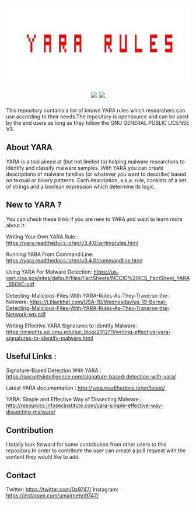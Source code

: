<h1 align="center">
<a href="https://github.com/thehackingsage/yara-rules/"><img src="yara-rules.png" alt="logo" height="219" width="1000"></a>
  <br>
  <img src="https://img.shields.io/badge/license-GPL--3.0-blue">
  <img src="https://img.shields.io/github/followers/umair9747?style=social">
  <br>
</h1>

This repository contains a list of known YARA rules which researchers can use according to their needs.The repository is opensource and can be used by the end users as long as they follow the GNU GENERAL PUBLIC LICENSE V3.

## About YARA 
YARA is a tool aimed at (but not limited to) helping malware researchers to identify and classify malware samples. With YARA you can create descriptions of malware families (or whatever you want to describe) based on textual or binary patterns. Each description, a.k.a. rule, consists of a set of strings and a boolean expression which determine its logic.

## New to YARA ?

You can check these links if you are new to YARA and want to learn more about it:

Writing Your Own YARA Rule: https://yara.readthedocs.io/en/v3.4.0/writingrules.html

Running YARA From Command Line: https://yara.readthedocs.io/en/v3.4.0/commandline.html

Using YARA For Malware Detection: https://us-cert.cisa.gov/sites/default/files/FactSheets/NCCIC%20ICS_FactSheet_YARA_S508C.pdf

Detecting-Malicious-Files-With-YARA-Rules-As-They-Traverse-the-Network: https://i.blackhat.com/USA-19/Wednesday/us-19-Bernal-Detecting-Malicious-Files-With-YARA-Rules-As-They-Traverse-the-Network-wp.pdf

Writing Effective YARA Signatures to Identify Malware:  https://insights.sei.cmu.edu/sei_blog/2012/11/writing-effective-yara-signatures-to-identify-malware.html

## Useful Links :

Signature-Based Detection With YARA : https://securityintelligence.com/signature-based-detection-with-yara/

Latest YARA documentation : http://yara.readthedocs.io/en/latest/

YARA: Simple and Effective Way of Dissecting Malware : http://resources.infosecinstitute.com/yara-simple-effective-way-dissecting-malware/

## Contribution
I totally look forward for some contribution from other users to this repository.In order to contribute the user can create a pull request with the content they would like to add.

## Contact 
Twitter: https://twitter.com/0x9747/
Instagram: https://instagam.com/umairnehri9747/
